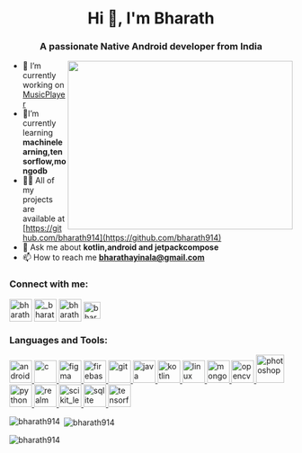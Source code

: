 <h1 align="center">Hi 👋, I'm Bharath</h1>
<h3 align="center">A passionate Native Android developer from India</h3>

<img src="https://cdn.dribbble.com/userupload/6164025/file/original-85b5344e2e52d0ee37f36839f17bcb4f.png?resize=1324x1320"
    height="300" width="400" align="right" />
- 🔭 I’m currently working on
[MusicPlayer](https://github.com/bharath914/MusicPlayer-JetpackCompose.git)
- 🌱I’m currently learning **machinelearning,tensorflow,mongodb**
- 👨‍💻 All of my projects are available at
[https://github.com/bharath914](https://github.com/bharath914)
 - 💬 Ask me about **kotlin,android and jetpackcompose**
- 📫 How to reach me **bharathayinala@gmail.com**
<h3 align="left">Connect with me:</h3>
<p align="left">
    <a href="https://linkedin.com/in/bharath-prakash-g77" target="blank"><img align="center"
            src="https://img.icons8.com/?size=512&id=108812&format=png" alt="bharath-prakash-g77" height="40"
            width="40" /></a>
    <a href="https://instagram.com/_bharath914_" target="blank"><img align="center"
            src="https://img.icons8.com/?size=512&id=43625&format=png" alt="_bharath914_" height="40" width="40" /></a>
    <a href="https://www.youtube.com/c/bharathprakash" target="blank"><img align="center"
            src="https://img.icons8.com/?size=512&id=19318&format=png" alt="bharathprakash" height="40"
            width="40" /></a>
    <a href="https://www.leetcode.com/bharath_king77" target="blank"><img align="center"
            src="https://img.icons8.com/?size=512&id=wDGo581Ea5Nf&format=png" alt="bharath_king77" height="30"
            width="30" /></a>
</p>

<h3 align="left">Languages and Tools:</h3>
<p align="left">
    <a href="https://developer.android.com" target="_blank" rel="noreferrer">
        <img src="https://img.icons8.com/?size=512&id=04OFrkjznvcd&format=png" alt="android" width="40" height="40" />
    </a>
    <a href="https://www.cprogramming.com/" target="_blank" rel="noreferrer">
        <img src="https://img.icons8.com/?size=512&id=shQTXiDQiQVR&format=png" alt="c" width="40"
            height="40" />
    </a>
    <a href="https://www.figma.com/" target="_blank" rel="noreferrer">
        <img src="https://www.vectorlogo.zone/logos/figma/figma-icon.svg" alt="figma" width="40" height="40" />
    </a>
    <a href="https://firebase.google.com/" target="_blank" rel="noreferrer">
        <img src="https://www.vectorlogo.zone/logos/firebase/firebase-icon.svg" alt="firebase" width="40" height="40" />
    </a>
    <a href="https://git-scm.com/" target="_blank" rel="noreferrer">
        <img src="https://www.vectorlogo.zone/logos/git-scm/git-scm-icon.svg" alt="git" width="40" height="40" />
    </a>
    <a href="https://www.java.com" target="_blank" rel="noreferrer">
        <img src="https://img.icons8.com/?size=512&id=FRRACRKRsw2s&format=png" alt="java"
            width="40" height="40" />
    </a>
    <a href="https://kotlinlang.org" target="_blank" rel="noreferrer">
        <img src="https://www.vectorlogo.zone/logos/kotlinlang/kotlinlang-icon.svg" alt="kotlin" width="40"
            height="40" />
    </a>
    <a href="https://www.linux.org/" target="_blank" rel="noreferrer">
        <img src="https://img.icons8.com/?size=512&id=17842&format=png" alt="linux"
            width="40" height="40" />
    </a>
    <a href="https://www.mongodb.com/" target="_blank" rel="noreferrer">
        <img src="https://img.icons8.com/?size=512&id=o6OvAxG0nzTH&format=png"
            alt="mongodb" width="40" height="40" />
    </a>
    <a href="https://opencv.org/" target="_blank" rel="noreferrer">
        <img src="https://www.vectorlogo.zone/logos/opencv/opencv-icon.svg" alt="opencv" width="40" height="40" />
    </a>
    <a href="https://www.photoshop.com/en" target="_blank" rel="noreferrer">
        <img src="https://img.icons8.com/?size=512&id=dwfuFrQfNSOo&format=png"
            alt="photoshop" width="50" height="50" />
    </a>
    <a href="https://www.python.org" target="_blank" rel="noreferrer">
        <img src="https://img.icons8.com/?size=512&id=13441&format=png"
            alt="python" width="40" height="40" />
    </a>
    <a href="https://realm.io/" target="_blank" rel="noreferrer">
        <img src="https://avatars.githubusercontent.com/u/7575099?s=280&v=4"
            alt="realm" width="40" height="40" />
    </a>
    <a href="https://scikit-learn.org/" target="_blank" rel="noreferrer">
        <img src="https://upload.wikimedia.org/wikipedia/commons/0/05/Scikit_learn_logo_small.svg" alt="scikit_learn"
            width="40" height="40" />
    </a>
    <a href="https://www.sqlite.org/" target="_blank" rel="noreferrer">
        <img src="https://www.vectorlogo.zone/logos/sqlite/sqlite-icon.svg" alt="sqlite" width="40" height="40" />
    </a>
    <a href="https://www.tensorflow.org" target="_blank" rel="noreferrer">
        <img src="https://www.vectorlogo.zone/logos/tensorflow/tensorflow-icon.svg" alt="tensorflow" width="40"
            height="40" />
    </a>
</p>

<p>
    <img align="left"
        src="https://github-readme-stats.vercel.app/api/top-langs?username=bharath914&show_icons=true&locale=en&layout=compact"
        alt="bharath914" />
</p>

<p>
    &nbsp;<img align="center"
        src="https://github-readme-stats.vercel.app/api?username=bharath914&show_icons=true&locale=en"
        alt="bharath914" />
</p>

<p>
    <img align="center" src="https://github-readme-streak-stats.herokuapp.com/?user=bharath914&" alt="bharath914" />
</p>
